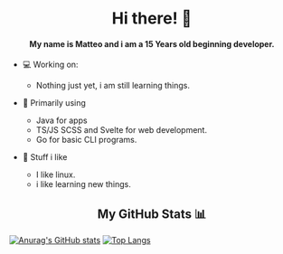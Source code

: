 <h1 align="center">Hi there! 👋</h1>
<h4 align="center">My name is Matteo and i am a 15 Years old beginning developer.</h4>

- 💻 Working on:
    - Nothing just yet, i am still learning things.

- 🔭 Primarily using
    - Java for apps
    - TS/JS SCSS and Svelte for web development.
    - Go for basic CLI programs.

- 📖 Stuff i like
    - I like linux.
    - i like learning new things.

<h2 align="center">My GitHub Stats 📊</h2>

[![Anurag's GitHub stats](https://github-readme-stats.vercel.app/api?username=DeadlyFamous06&theme=gruvbox)](https://github.com/anuraghazra/github-readme-stats)
[![Top Langs](https://github-readme-stats.vercel.app/api/top-langs/?username=DeadlyFamous06&hide=shell,python&layout=compact&theme=gruvbox)](https://github.com/anuraghazra/github-readme-stats)





